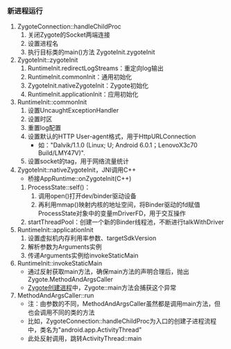 ### 新进程运行

1. ZygoteConnection::handleChildProc
    1. 关闭Zygote的Socket两端连接
    2. 设置进程名
    3. 执行目标类的main()方法 ZygoteInit.zygoteInit
2. ZygoteInit::zygoteInit
    1. RuntimeInit.redirectLogStreams：重定向log输出
    2. RuntimeInit.commonInit：通用初始化
    3. ZygoteInit.nativeZygoteInit：Zygote初始化
    4. RuntimeInit.applicationInit：应用初始化
3. RuntimeInit::commonInit
    1. 设置UncaughtExceptionHandler
    2. 设置时区
    3. 重置log配置
    4. 设置默认的HTTP User-agent格式，用于HttpURLConnection
        * 如："Dalvik/1.1.0 (Linux; U; Android 6.0.1；LenovoX3c70 Build/LMY47V)".
    5. 设置socket的tag，用于网络流量统计
4. ZygoteInit::nativeZygoteInit，JNI调用C++
    * 桥接AppRuntime::onZygoteInit(C++)
    1. ProcessState::self()：
        1. 调用open()打开dev/binder驱动设备
        2. 再利用mmap()映射内核的地址空间，将Binder驱动的fd赋值ProcessState对象中的变量mDriverFD，用于交互操作
    2. startThreadPool：创建一个新的Binder线程池，不断进行talkWithDriver
5. RuntimeInit::applicationInit
    1. 设置虚拟机内存利用率参数、targetSdkVersion
    2. 解析参数为Arguments实例
    3. 传递Arguments实例给invokeStaticMain
6. RuntimeInit::invokeStaticMain
    * 通过反射获取main方法，确保main方法的声明合理后，抛出Zygote.MethodAndArgsCaller
    * [Zygote创建进程](ZygoteProcess.md)中，Zygote::main方法会捕获这个异常
7. MethodAndArgsCaller::run
    * 注：由参数的不同，MethodAndArgsCaller虽然都是调用main方法，但也会调用不同的类的方法
    * 比如，ZygoteConnection::handleChildProc为入口的创建子进程流程中，类名为"android.app.ActivityThread"
    * 此处反射调用，跳转ActivityThread::main